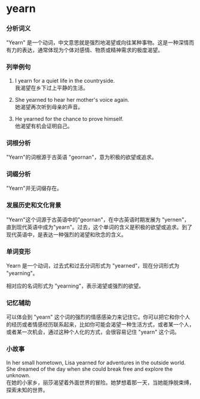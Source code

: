 # yearn

### 分析词义

  

"Yearn" 是一个动词，中文意思就是强烈地渴望或向往某种事物。这是一种深情而有力的表达，通常体现为个体对感情、物质或精神需求的极度渴望。

  

### 列举例句

  

1.  I yearn for a quiet life in the countryside.  
    我渴望在乡下过上平静的生活。
    
      
    
2.  She yearned to hear her mother's voice again.  
    她渴望再次听到母亲的声音。
    
      
    
3.  He yearned for the chance to prove himself.  
    他渴望有机会证明自己。
    
      
    

  

### 词根分析

  

"Yearn"的词根源于古英语 "geornan"，意为积极的欲望或追求。

  

### 词缀分析

  

"Yearn"并无词缀存在。

  

### 发展历史和文化背景

  

"Yearn"这个词源于古英语中的"geornan"，在中古英语时期发展为 "yernen"，直到现代英语中成为"yearn"。过去，这个单词的含义是积极的欲望或追求。到了现代英语中，是表达一种强烈的渴望和欣念的含义。

  

### 单词变形

  

Yearn 是一个动词，过去式和过去分词形式为 "yearned"，现在分词形式为 "yearning"。

  

相对应的名词形式为 "yearning"，表示渴望或强烈的欲望。

  

### 记忆辅助

  

可以体会到 "yearn" 这个词的强烈的情感感染力来记住它。你可以把它和你个人的经历或者情感经历联系起来，比如你可能会渴望一种生活方式，或者某一个人，或者某一次机会，通过这种个人化的方式，会很容易记住 "yearn" 这个词。

  

### 小故事

  

In her small hometown, Lisa yearned for adventures in the outside world. She dreamed of the day when she could break free and explore the unknown.  
在她的小家乡，丽莎渴望着外面世界的冒险。她梦想着那一天，当她能挣脱束缚，探索未知的世界。
